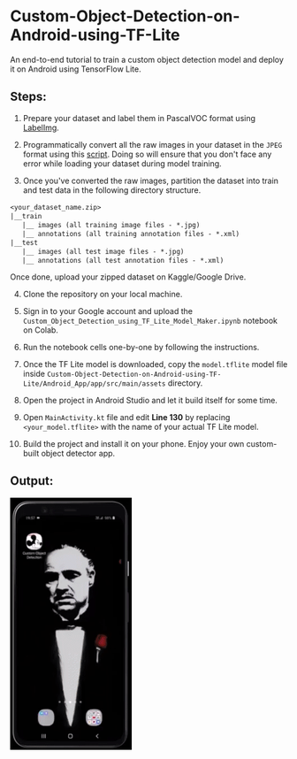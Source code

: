 # Custom-Object-Detection-on-Android-using-TF-Lite
An end-to-end tutorial to train a custom object detection model and deploy it on Android using TensorFlow Lite.


## Steps:

1. Prepare your dataset and label them in PascalVOC format using [LabelImg](https://github.com/tzutalin/labelImg).

2. Programmatically convert all the raw images in your dataset in the `JPEG` format using this [script](https://github.com/NSTiwari/Custom-Object-Detection-on-Android-using-TF-Lite/blob/master/convert_images_to_jpeg.py). Doing so will ensure that you don't face any error while loading your dataset during model training.

3. Once you've converted the raw images, partition the dataset into train and test data in the following directory structure. 
```
<your_dataset_name.zip>
|__train
   |__ images (all training image files - *.jpg)
   |__ annotations (all training annotation files - *.xml)
|__test
   |__ images (all test image files - *.jpg)
   |__ annotations (all test annotation files - *.xml) 
```
Once done, upload your zipped dataset on Kaggle/Google Drive.
 
4. Clone the repository on your local machine.
 
5. Sign in to your Google account and upload the `Custom_Object_Detection_using_TF_Lite_Model_Maker.ipynb` notebook on Colab.

6. Run the notebook cells one-by-one by following the instructions.

7. Once the TF Lite model is downloaded, copy the `model.tflite` model file inside `Custom-Object-Detection-on-Android-using-TF-Lite/Android_App/app/src/main/assets` directory.

8. Open the project in Android Studio and let it build itself for some time.

9. Open `MainActivity.kt` file and edit **Line 130** by replacing `<your_model.tflite>` with the name of your actual TF Lite model.

10. Build the project and install it on your phone. Enjoy your own custom-built object detector app.



## Output:

![GitHub Logo](Output.gif)



